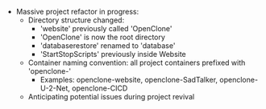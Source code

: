 - Massive project refactor in progress:
  * Directory structure changed: 
    - 'website' previously called 'OpenClone'
    - 'OpenClone' is now the root directory
    - 'databaserestore' renamed to 'database'
    - 'StartStopScripts' previously inside Website
  * Container naming convention: all project containers prefixed with 'openclone-'
    - Examples: openclone-website, openclone-SadTalker, openclone-U-2-Net, openclone-CICD
  * Anticipating potential issues during project revival